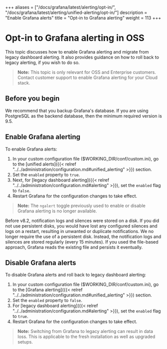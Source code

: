 +++
aliases = ["/docs/grafana/latest/alerting/opt-in/", "/docs/grafana/latest/alerting/unified-alerting/opt-in/"]
description = "Enable Grafana alerts"
title = "Opt-in to Grafana alerting"
weight = 113
+++

# Opt-in to Grafana alerting in OSS

This topic discusses how to enable Grafana alerting and migrate from legacy dashboard alerting. It also provides guidance on how to roll back to legacy alerting, if you wish to do so.

> **Note:** This topic is only relevant for OSS and Enterprise customers. Contact customer support to enable Grafana alerting for your Cloud stack.

## Before you begin

We recommend that you backup Grafana's database. If you are using PostgreSQL as the backend database, then the minimum required version is 9.5.

## Enable Grafana alerting

To enable Grafana alerts:

1. In your custom configuration file ($WORKING_DIR/conf/custom.ini), go to the [unified alerts]({{< relref "../../administration/configuration.md#unified_alerting" >}}) section.
2. Set the `enabled` property to `true`.
3. Next, for [legacy dashboard alerting]({{< relref "../../administration/configuration.md#alerting" >}}), set the `enabled` flag to `false`.
4. Restart Grafana for the configuration changes to take effect.

> **Note:** The `ngalert` toggle previously used to enable or disable Grafana alerting is no longer available.

Before v8.2, notification logs and silences were stored on a disk. If you did not use persistent disks, you would have lost any configured silences and logs on a restart, resulting in unwanted or duplicate notifications. We no longer require the use of a persistent disk. Instead, the notification logs and silences are stored regularly (every 15 minutes). If you used the file-based approach, Grafana reads the existing file and persists it eventually.

## Disable Grafana alerts

To disable Grafana alerts and roll back to legacy dashboard alerting:

1. In your custom configuration file ($WORKING_DIR/conf/custom.ini), go to the [Grafana alerting]({{< relref "../../administration/configuration.md#unified_alerting" >}}) section.
1. Set the `enabled` property to `false`.
1. For [legacy dashboard alerting]({{< relref "../../administration/configuration.md#alerting" >}}), set the `enabled` flag to `true`.
1. Restart Grafana for the configuration changes to take effect.

> **Note:** Switching from Grafana to legacy alerting can result in data loss. This is applicable to the fresh installation as well as upgraded setups.
